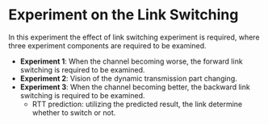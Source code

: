 # Experiment on the Link Switching #

In this experiment the effect of link switching experiment is required, where three experiment components are required to be examined.

+ **Experiment 1**: When the channel becoming worse, the forward link switching is required to be examined.
+ **Experiment 2**: Vision of the dynamic transmission part changing.
+ **Experiment 3**: When the channel becoming better, the backward link switching is required to be examined.
    + RTT prediction: utilizing the predicted result, the link determine whether to switch or not.
